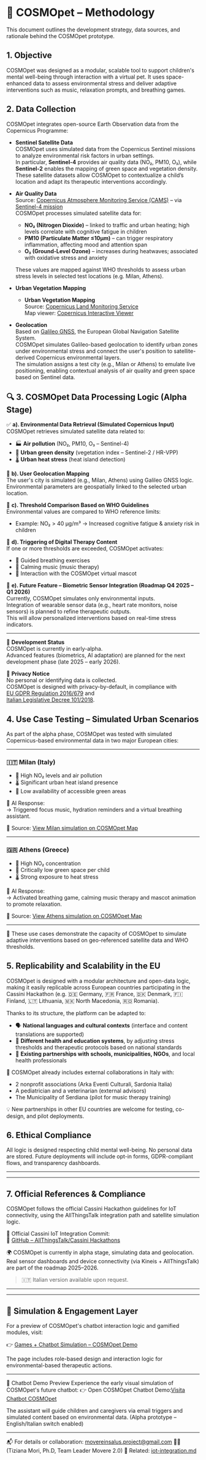 # 🧪 COSMOpet – Methodology

This document outlines the development strategy, data sources, and rationale behind the COSMOpet prototype.

## 1. Objective

COSMOpet was designed as a modular, scalable tool to support children's mental well-being through interaction with a virtual pet. It uses space-enhanced data to assess environmental stress and deliver adaptive interventions such as music, relaxation prompts, and breathing games.

## 2. Data Collection

COSMOpet integrates open-source Earth Observation data from the Copernicus Programme:

- **Sentinel Satellite Data**  
  COSMOpet uses simulated data from the Copernicus Sentinel missions to analyze environmental risk factors in urban settings.  
  In particular, **Sentinel-4** provides air quality data (NO₂, PM10, O₃), while **Sentinel-2** enables the mapping of green space and vegetation density.  
  These satellite datasets allow COSMOpet to contextualize a child’s location and adapt its therapeutic interventions accordingly.

- **Air Quality Data**  
  Source: [Copernicus Atmosphere Monitoring Service (CAMS)](https://atmosphere.copernicus.eu/data) – via [Sentinel-4 mission](https://sentinels.copernicus.eu/web/sentinel/missions/sentinel-4)  
  COSMOpet processes simulated satellite data for:

  - **NO₂ (Nitrogen Dioxide)** – linked to traffic and urban heating; high levels correlate with cognitive fatigue in children  
  - **PM10 (Particulate Matter ≤10μm)** – can trigger respiratory inflammation, affecting mood and attention span  
  - **O₃ (Ground-Level Ozone)** – increases during heatwaves; associated with oxidative stress and anxiety

  These values are mapped against WHO thresholds to assess urban stress levels in selected test locations (e.g. Milan, Athens).

- **Urban Vegetation Mapping**  
  - **Urban Vegetation Mapping**  
  Source: [Copernicus Land Monitoring Service](https://land.copernicus.eu/en)  
  Map viewer: [Copernicus Interactive Viewer](https://land.copernicus.eu/en/map-viewer)

- **Geolocation**  
  Based on [Galileo GNSS](https://www.usegalileo.eu/EN/), the European Global Navigation Satellite System.  
  COSMOpet simulates Galileo-based geolocation to identify urban zones under environmental stress and connect the user's position to satellite-derived Copernicus environmental layers.  
  The simulation assigns a test city (e.g., Milan or Athens) to emulate live positioning, enabling contextual analysis of air quality and green space based on Sentinel data.

## 🔍 3. COSMOpet Data Processing Logic (Alpha Stage)

✅ **a). Environmental Data Retrieval (Simulated Copernicus Input)**  
COSMOpet retrieves simulated satellite data related to:  
- 🏭 **Air pollution** (NO₂, PM10, O₃ – Sentinel-4)  
- 🌳 **Urban green density** (vegetation index – Sentinel-2 / HR-VPP)  
- 🌡️ **Urban heat stress** (heat island detection)

📍 **b). User Geolocation Mapping**  
The user's city is simulated (e.g., Milan, Athens) using Galileo GNSS logic.  
Environmental parameters are geospatially linked to the selected urban location.

🧪 **c). Threshold Comparison Based on WHO Guidelines**  
Environmental values are compared to WHO reference limits:  
- Example: NO₂ > 40 µg/m³ → Increased cognitive fatigue & anxiety risk in children

🚨 **d). Triggering of Digital Therapy Content**  
If one or more thresholds are exceeded, COSMOpet activates:  
- 🧘 Guided breathing exercises  
- 🎵 Calming music (music therapy)  
- 🐶 Interaction with the COSMOpet virtual mascot

🧠 **e). Future Feature – Biometric Sensor Integration (Roadmap Q4 2025 – Q1 2026)**  
Currently, COSMOpet simulates only environmental inputs.  
Integration of wearable sensor data (e.g., heart rate monitors, noise sensors) is planned to refine therapeutic outputs.  
This will allow personalized interventions based on real-time stress indicators.

---

📅 **Development Status**  
COSMOpet is currently in early-alpha.  
Advanced features (biometrics, AI adaptation) are planned for the next development phase (late 2025 – early 2026).

🔐 **Privacy Notice**  
No personal or identifying data is collected.  
COSMOpet is designed with privacy-by-default, in compliance with  
[EU GDPR Regulation 2016/679](https://eur-lex.europa.eu/eli/reg/2016/679/oj) and  
[Italian Legislative Decree 101/2018](https://www.garanteprivacy.it/web/guest/home/docweb/-/docweb-display/docweb/9038275).


## 4. Use Case Testing – Simulated Urban Scenarios

As part of the alpha phase, COSMOpet was tested with simulated Copernicus-based environmental data in two major European cities:

---

### 🇮🇹 Milan (Italy)
- 🔴 High NO₂ levels and air pollution  
- 🌡️ Significant urban heat island presence  
- 🌳 Low availability of accessible green areas  

🧠 AI Response:  
→ Triggered focus music, hydration reminders and a virtual breathing assistant.

📍 Source: [View Milan simulation on COSMOpet Map](https://tizym.github.io/COSMOpet/map.html)

---

### 🇬🇷 Athens (Greece)
- 🔴 High NO₂ concentration  
- 🌳 Critically low green space per child  
- 🌡️ Strong exposure to heat stress  

🧠 AI Response:  
→ Activated breathing game, calming music therapy and mascot animation to promote relaxation.

📍 Source: [View Athens simulation on COSMOpet Map](https://tizym.github.io/COSMOpet/map.html)

---

📌 These use cases demonstrate the capacity of COSMOpet to simulate adaptive interventions based on geo-referenced satellite data and WHO thresholds.


## 5. Replicability and Scalability in the EU

COSMOpet is designed with a modular architecture and open-data logic, making it easily replicable across European countries participating in the Cassini Hackathon (e.g. 🇩🇪 Germany, 🇫🇷 France, 🇩🇰 Denmark, 🇫🇮 Finland, 🇱🇹 Lithuania, 🇲🇰 North Macedonia, 🇷🇴 Romania).

Thanks to its structure, the platform can be adapted to:

- 🗣️ **National languages and cultural contexts** (interface and content translations are supported)
- 🏥 **Different health and education systems**, by adjusting stress thresholds and therapeutic protocols based on national standards
- 🧩 **Existing partnerships with schools, municipalities, NGOs**, and local health professionals

📌 COSMOpet already includes external collaborations in Italy with:
- 2 nonprofit associations (Arka Eventi Culturali, Sardonia Italia)
- A pediatrician and a veterinarian (external advisors)
- The Municipality of Serdiana (pilot for music therapy training)

💡 New partnerships in other EU countries are welcome for testing, co-design, and pilot deployments.

## 6. Ethical Compliance

All logic is designed respecting child mental well-being. No personal data are stored. Future deployments will include opt-in forms, GDPR-compliant flows, and transparency dashboards.

---
---

## 7. Official References & Compliance

COSMOpet follows the official Cassini Hackathon guidelines for IoT connectivity, using the AllThingsTalk integration path and satellite simulation logic.

📄 Official Cassini IoT Integration Commit:  
🔗 [GitHub – AllThingsTalk/Cassini Hackathons](https://github.com/allthingstalk/cassini-hackathons/commit/2aaf37d5ca81ccc940c3f2b0dd24e8efaa7bd8c3)

🌍 COSMOpet is currently in alpha stage, simulating data and geolocation. Real sensor dashboards and device connectivity (via Kineis + AllThingsTalk) are part of the roadmap 2025–2026.

> 🇮🇹 Italian version available upon request.

---

---

## 🧩 Simulation & Engagement Layer

For a preview of COSMOpet's chatbot interaction logic and gamified modules, visit:

👉 [Games + Chatbot Simulation – COSMOpet Demo](https://tizym.github.io/COSMOpet/games.html)

The page includes role-based design and interaction logic for environmental-based therapeutic actions.

---
🤖 Chatbot Demo Preview
Experience the early visual simulation of COSMOpet's future chatbot:
👉 Open COSMOpet Chatbot Demo:<a href="https://tizym.github.io/COSMOpet/chatbot-cosmopet.html" target="_blank">Visita Chatbot COSMOpet</a>

The assistant will guide children and caregivers via email triggers and simulated content based on environmental data.
(Alpha prototype – English/Italian switch enabled)

---

📬 For details or collaboration: movereinsalus.project@gmail.com 
👩‍🏫 (Tiziana Mori, Ph.D, Team Leader Movere 2.0)
🔗 Related: [iot-integration.md](./iot-integration.md)
